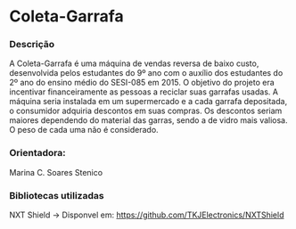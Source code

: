 # Coleta-Garrafa
### Descrição
A Coleta-Garrafa é uma máquina de vendas reversa de baixo custo, desenvolvida pelos estudantes do 9º ano com o auxílio dos estudantes do 2º ano do ensino médio do SESI-085 em 2015.
O objetivo do projeto era incentivar financeiramente as pessoas a reciclar suas garrafas usadas. A máquina seria instalada em um supermercado e a cada garrafa depositada, o consumidor adquiria descontos em suas compras. Os descontos seriam maiores dependendo do material das garras, sendo a de vidro mais valiosa. O peso de cada uma não é considerado.

### Orientadora:
Marina C. Soares Stenico

### Bibliotecas utilizadas
NXT Shield -> Disponvel em: https://github.com/TKJElectronics/NXTShield
